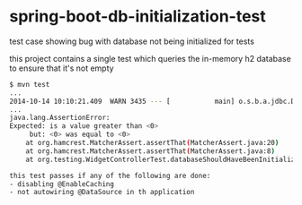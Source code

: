 spring-boot-db-initialization-test
==================================

test case showing bug with database not being initialized for tests

this project contains a single test which queries the in-memory h2 database to ensure that it's not empty

```bash
$ mvn test
...
2014-10-14 10:10:21.409  WARN 3435 --- [           main] o.s.b.a.jdbc.DataSourceInitializer       : Could not send event to complete DataSource initialization (ApplicationEventMulticaster not initialized - call 'refresh' before multicasting events via the context: org.springframework.web.context.support.GenericWebApplicationContext@21c783c5: startup
...
java.lang.AssertionError: 
Expected: is a value greater than <0>
     but: <0> was equal to <0>
	at org.hamcrest.MatcherAssert.assertThat(MatcherAssert.java:20)
	at org.hamcrest.MatcherAssert.assertThat(MatcherAssert.java:8)
	at org.testing.WidgetControllerTest.databaseShouldHaveBeenInitialized(WidgetControllerTest.java:42)

this test passes if any of the following are done:
- disabling @EnableCaching
- not autowiring @DataSource in th application
